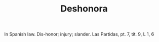 ---
title: Deshonora
letter: D
permalink: "/definitions/bld-deshonora.html"
body: In Spanish law. Dis-honor; injury; slander. Las Partidas, pt. 7, tit. 9, L 1,
  6
published_at: '2018-07-07'
source: Black's Law Dictionary 2nd Ed (1910)
layout: post
---